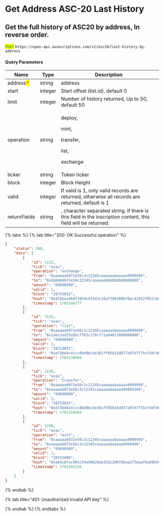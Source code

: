 # Get  Address ASC-20 Last History

## Get the full history of ASC20 by address, In reverse order.

<mark style="color:green;">`POST`</mark> `https://open-api.avascriptions.com/v1/asc20/last-history-by-address`

#### Query Parameters

| Name                                      | Type    | Description                                                                                                   |
| ----------------------------------------- | ------- | ------------------------------------------------------------------------------------------------------------- |
| address<mark style="color:red;">\*</mark> | string  | address                                                                                                       |
| start                                     | integer | Start offset  (list.id), default 0                                                                            |
| limit                                     | integer | Number of history returned, Up to 50, default 50                                                              |
| operation                                 | string  | <p>deploy,</p><p>mint,</p><p>transfer,</p><p>list,</p><p>exchange</p>                                         |
| ticker                                    | string  | Token ticker                                                                                                  |
| block                                     | integer | Block Height                                                                                                  |
| valid                                     | integer | If valid is 1, only valid records are returned, otherwise all records are returned, default is 1              |
| returnFields                              | string  | , character separated string. If there is this field in the inscription content, this field will be returned. |

{% tabs %}
{% tab title="200: OK Successful operation" %}

```json
{
    "status": 200,
    "data": [
        {
            "id": 1132,
            "tick": "avav",
            "operation": "exchange",
            "from": "0xaaaaa6972e56c3c12345caaaaaabaaaaa9999999",
            "to": "0xbbbbb6972e56c12345caaaaaabbbbbbb88888888",
            "amount": "69696969",
            "valid": 1,
            "block": "28753032",
            "hash": "0x82bba1d6df3959c91643c16af786208b70ac43932f95218e2e82d2b6a9eeb35a",
            "timestamp": 1703248777
        },
        {
            "id": 1131,
            "tick": "avav",
            "operation": "list",
            "from": "0xaaaaa6972e56c3c12345caaaaaabaaaaa9999999",
            "to": "0x1abc2ad33a5bc7f03c1f8cf71a94817888808008",
            "amount": "69696969",
            "valid": 1,
            "block": "28753031",
            "hash": "0xe73bd4c4ccc8bd86cbe361ff05815d077a97d7f7bcfd4f46bd46ccc20d225811",
            "timestamp": 1703238684
        },
        {
            "id": 1130,
            "tick": "avav",
            "operation": "transfer",
            "from": "0xaaaaa6972e56c3c12345caaaaaabaaaaa9999999",
            "to": "0xaaaaa6972e56c3c12345caaaaaabaaaaa99999100",
            "amount": "69696969",
            "valid": 1,
            "block": "28753031",
            "hash": "0xe73bd4c4ccc8bd86cbe361ff05815d077a97d7f7bcfd4f46bd46ccc20d225811",
            "timestamp": 1703218684
        },
        {
            "id": 1196,
            "tick": "avav",
            "operation": "mint",
            "from": "0xaaaaa6972e56c3c12345caaaaaabaaaaa9999999",
            "to": "0xaaaaa6972e56c3c12345caaaaaabaaaaa9999999",
            "amount": "69696969",
            "valid": 1,
            "block": "28753000",
            "hash": "0xa64c6fac991c54a9062bae35dc2d6f6baa1f3eaafba695dc5477301c39edd108",
            "timestamp": 1703245230
        }
    ]
}
```

{% endtab %}

{% tab title="401: Unauthorized Invalid API Key" %}

{% endtab %}
{% endtabs %}

